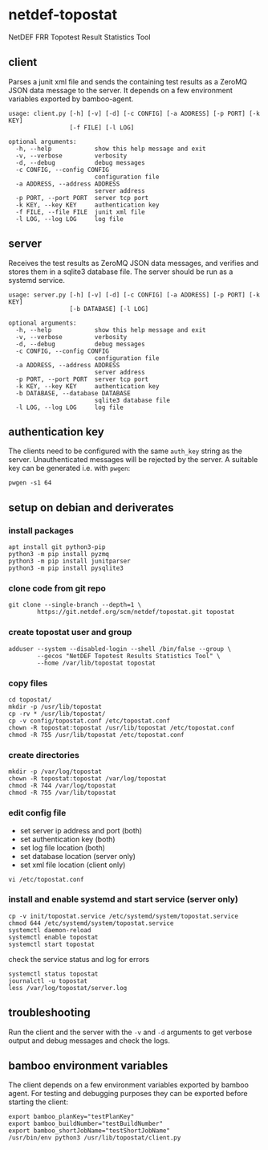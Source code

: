 # netdef-topostat
NetDEF FRR Topotest Result Statistics Tool

## client
Parses a junit xml file and sends the containing test results as a ZeroMQ JSON data message to the server.
It depends on a few environment variables exported by bamboo-agent.
```
usage: client.py [-h] [-v] [-d] [-c CONFIG] [-a ADDRESS] [-p PORT] [-k KEY]
                 [-f FILE] [-l LOG]

optional arguments:
  -h, --help            show this help message and exit
  -v, --verbose         verbosity
  -d, --debug           debug messages
  -c CONFIG, --config CONFIG
                        configuration file
  -a ADDRESS, --address ADDRESS
                        server address
  -p PORT, --port PORT  server tcp port
  -k KEY, --key KEY     authentication key
  -f FILE, --file FILE  junit xml file
  -l LOG, --log LOG     log file
```

## server
Receives the test results as ZeroMQ JSON data messages, and verifies and stores them in a sqlite3 database file.
The server should be run as a systemd service.
```
usage: server.py [-h] [-v] [-d] [-c CONFIG] [-a ADDRESS] [-p PORT] [-k KEY]
                 [-b DATABASE] [-l LOG]

optional arguments:
  -h, --help            show this help message and exit
  -v, --verbose         verbosity
  -d, --debug           debug messages
  -c CONFIG, --config CONFIG
                        configuration file
  -a ADDRESS, --address ADDRESS
                        server address
  -p PORT, --port PORT  server tcp port
  -k KEY, --key KEY     authentication key
  -b DATABASE, --database DATABASE
                        sqlite3 database file
  -l LOG, --log LOG     log file
```

## authentication key
The clients need to be configured with the same ``auth_key`` string as the server.
Unauthenticated messages will be rejected by the server.
A suitable key can be generated i.e. with ``pwgen``:
```
pwgen -s1 64
```

## setup on debian and deriverates
### install packages
```
apt install git python3-pip
python3 -m pip install pyzmq
python3 -m pip install junitparser
python3 -m pip install pysqlite3
```

### clone code from git repo
```
git clone --single-branch --depth=1 \
        https://git.netdef.org/scm/netdef/topostat.git topostat
```

### create topostat user and group
```
adduser --system --disabled-login --shell /bin/false --group \
        --gecos "NetDEF Topotest Results Statistics Tool" \
        --home /var/lib/topostat topostat
```

### copy files
```
cd topostat/
mkdir -p /usr/lib/topostat
cp -rv * /usr/lib/topostat/
cp -v config/topostat.conf /etc/topostat.conf
chown -R topostat:topostat /usr/lib/topostat /etc/topostat.conf
chmod -R 755 /usr/lib/topostat /etc/topostat.conf
```

### create directories
```
mkdir -p /var/log/topostat
chown -R topostat:topostat /var/log/topostat
chmod -R 744 /var/log/topostat
chmod -R 755 /var/lib/topostat
```

### edit config file
* set server ip address and port (both)
* set authentication key (both)
* set log file location (both)
* set database location (server only)
* set xml file location (client only)
```
vi /etc/topostat.conf
```

### install and enable systemd and start service (server only)
```
cp -v init/topostat.service /etc/systemd/system/topostat.service
chmod 644 /etc/systemd/system/topostat.service
systemctl daemon-reload
systemctl enable topostat
systemctl start topostat
```
check the service status and log for errors
```
systemctl status topostat
journalctl -u topostat
less /var/log/topostat/server.log
```

## troubleshooting
Run the client and the server with the ``-v`` and ``-d`` arguments to get verbose output and debug messages and check the logs.

## bamboo environment variables
The client depends on a few environment variables exported by bamboo agent.
For testing and debugging purposes they can be exported before starting the client:
```
export bamboo_planKey="testPlanKey"
export bamboo_buildNumber="testBuildNumber"
export bamboo_shortJobName="testShortJobName"
/usr/bin/env python3 /usr/lib/topostat/client.py
```
